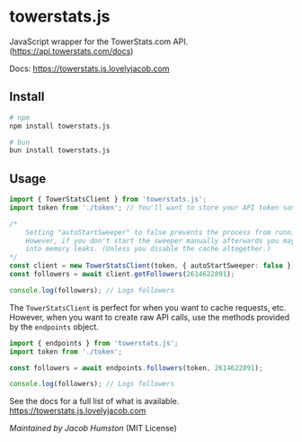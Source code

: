 # towerstats.js

JavaScript wrapper for the TowerStats.com API. (https://api.towerstats.com/docs)

Docs: https://towerstats.js.lovelyjacob.com

## Install

```bash
# npm
npm install towerstats.js

# bun
bun install towerstats.js
```

## Usage

```ts
import { TowerStatsClient } from 'towerstats.js';
import token from './token'; // You'll want to store your API token somewhere safe

/*
    Setting "autoStartSweeper" to false prevents the process from running forever.
    However, if you don't start the sweeper manually afterwards you may eventually run
    into memory leaks. (Unless you disable the cache altogether.)
*/
const client = new TowerStatsClient(token, { autoStartSweeper: false });
const followers = await client.getFollowers(2614622891);

console.log(followers); // Logs followers
```

The `TowerStatsClient` is perfect for when you want to cache requests, etc. However, when you want to create raw API calls, use the methods provided by the `endpoints` object.

```ts
import { endpoints } from 'towerstats.js';
import token from './token';

const followers = await endpoints.followers(token, 2614622891);

console.log(followers); // Logs followers
```

See the docs for a full list of what is available. https://towerstats.js.lovelyjacob.com

_Maintained by Jacob Humston_ (MIT License)
